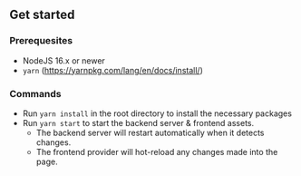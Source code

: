 ## Get started

### Prerequesites

- NodeJS 16.x or newer
- `yarn` (https://yarnpkg.com/lang/en/docs/install/)

### Commands

- Run `yarn install` in the root directory to install the necessary packages
- Run `yarn start` to start the backend server & frontend assets.
  - The backend server will restart automatically when it detects changes.
  - The frontend provider will hot-reload any changes made into the page.
